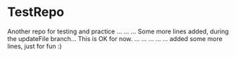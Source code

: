 # TestRepo
Another repo for testing and practice
...
...
...
Some more lines added, during the updateFile branch...
This is OK for now.
...
...
...
...
...
added some more lines, just for fun :)
